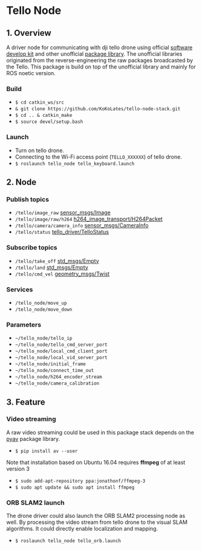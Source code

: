 # Tello Node

## 1. Overview
A driver node for communicating with dji tello drone using official [software develop kit](https://dl-cdn.ryzerobotics.com/downloads/Tello/Tello%20SDK%202.0%20User%20Guide.pdf) and other unofficial [package library](https://github.com/hanyazou/TelloPy). The unofficial libraries originated from the reverse-engineering the raw packages broadcasted by the Tello. This package is build on top of the unofficial library and mainly for ROS noetic version.

### Build
* `$ cd catkin_ws/src`
* `& git clone https://github.com/KoKoLates/tello-node-stack.git`
* `$ cd .. & catkin_make`
* `$ source devel/setup.bash`

### Launch
* Turn on tello drone.
* Connecting to the Wi-Fi access point (`TELLO_XXXXXX`) of tello drone.
* `$ roslaunch tello_node tello_keyboard.launch`

## 2. Node
### Publish topics
* `/tello/image_raw` [sensor_msgs/Image](http://docs.ros.org/en/api/sensor_msgs/html/msg/Image.html)
* `/tello/image/raw/h264` [h264_image_transport/H264Packet](https://github.com/tilk/h264_image_transport/blob/master/msg/H264Packet.msg)
* `/tello/camera/camera_info` [sensor_msgs/CameraInfo](http://docs.ros.org/api/sensor_msgs/html/msg/CameraInfo.html)
* `/tello/status` [tello_driver/TelloStatus](./msg/tello_status.msg)

### Subscribe topics
* `/tello/take_off` [std_msgs/Empty](http://docs.ros.org/api/std_msgs/html/msg/Empty.html)
* `/tello/land` [std_msgs/Empty](http://docs.ros.org/api/std_msgs/html/msg/Empty.html)
* `/tello/cmd_vel` [geometry_msgs/Twist](http://docs.ros.org/api/geometry_msgs/html/msg/Twist.html)

### Services
* `/tello_node/move_up`
* `/tello_node/move_down`

### Parameters
* ```~/tello_node/tello_ip```
* ```~/tello_node/tello_cmd_server_port```
* ```~/tello_node/local_cmd_client_port```
* ```~/tello_node/local_vid_server_port```
* ```~/tello_node/initial_frame```
* ```~/tello_node/connect_time_out```
* ```~/tello_node/h264_encoder_stream```
* ```~/tello_node/camera_calibration```


## 3. Feature

### Video streaming
A raw video streaming could be used in this package stack depends on the [pyav](https://github.com/PyAV-Org/PyAV) package library. 
* `$ pip install av --user`

Note that installation based on Ubuntu 16.04 requires **ffmpeg** of at least version 3
* `$ sudo add-apt-repository ppa:jonathonf/ffmpeg-3`
* `$ sudo apt update && sudo apt install ffmpeg`

### ORB SLAM2 launch 
The drone driver could also launch the ORB SLAM2 processing node as well. By processing the video stream from tello drone to the visual SLAM algorithms. It could directly enable localization and mapping.
* `$ roslaunch tello_node tello_orb.launch`